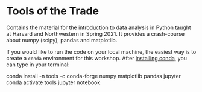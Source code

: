 # Tools of the Trade

Contains the material for the introduction to data analysis in Python taught at Harvard and Northwestern in Spring 2021. It provides a crash-course about numpy (scipy), pandas and matplotlib. 

If you would like to run the code on your local machine, the easiest way is to create a `conda` environment for this workshop. After [installing conda](https://docs.anaconda.com/anaconda/install/), you can type in your terminal:


<html>
      <head>
        conda install -n tools -c conda-forge numpy matplotlib pandas jupyter
        conda activate tools
        jupyter notebook
      </head>
</html>


